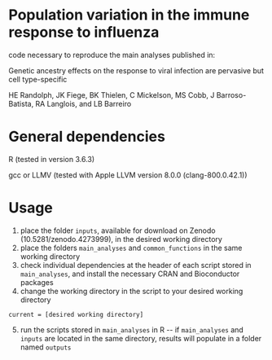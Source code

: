 # Population variation in the immune response to influenza
code necessary to reproduce the main analyses published in:

Genetic ancestry effects on the response to viral infection are pervasive but cell type-specific

HE Randolph, JK Fiege, BK Thielen, C Mickelson, MS Cobb, J Barroso-Batista, RA Langlois, and LB Barreiro

# General dependencies
R (tested in version 3.6.3)

gcc or LLMV (tested with Apple LLVM version 8.0.0 (clang-800.0.42.1))

# Usage
1. place the folder `inputs`, available for download on Zenodo (10.5281/zenodo.4273999), in the desired working directory
2. place the folders `main_analyses` and `common_functions` in the same working directory
3. check individual dependencies at the header of each script stored in `main_analyses`, and install the necessary CRAN and Bioconductor packages
4. change the working directory in the script to your desired working directory
```
current = [desired working directory]
```
5. run the scripts stored in `main_analyses` in R -- if `main_analyses` and `inputs` are located in the same directory, results will populate in a folder named `outputs`
